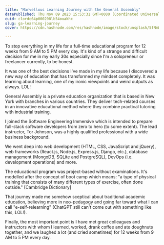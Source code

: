 ```yaml
---
title: "Marvellous Learning Journey with the General Assembly"
datePublished: Thu Nov 09 2023 15:53:31 GMT+0000 (Coordinated Universal Time)
cuid: clordc64p000208lb54ouakhc
slug: ga-learning-journey
cover: https://cdn.hashnode.com/res/hashnode/image/stock/unsplash/5fNmWej4tAA/upload/0f13d4411bcca9f3ea2a27dade0424b4.jpeg

---
```


To stop everything in my life for a full-time educational program for 12 weeks from 9 AM to 5 PM every day. It's kind of a strange and difficult decision for me in my early 30s especially since I'm a solopreneur or freelancer currently, to be honest.

It was one of the best decisions I've made in my life because I discovered a new way of education that has transformed my mindset completely. It was learning about learning, one of my ironic viewpoints and weird outputs as always. LOL!

General Assembly is a private education organization that is based in New York with branches in various countries. They deliver tech-related courses in an innovative educational method where they combine practical tutoring with industrial training.

I joined the Software Engineering Immersive which is intended to prepare full-stack software developers from zero to hero (to some extent). The lead instructor, Tor Johnson, was a highly qualified professional with a wide business background.

We went deep into web development (HTML, CSS, JavaScript and jQuery), web frameworks (React.js, Node.js, Express.js, Django, etc.), database management (MongoDB, SQLite and PostgreSQL), DevOps (i.e. development operations) and more.

The educational program was project-based without examinations. It's modelled after the concept of boot camp which means: "a type of physical training that consists of many different types of exercise, often done outside." \[Cambridge Dictionary\]

That journey made me somehow sceptical about traditional academic education, believing more in neo-pedagogy and going far toward what I can call "e-self-relearning" (ChatGPT still can't come out with something like this, LOL!).

Finally, the most important point is I have met great colleagues and instructors with whom I learned, worked, drank coffee and ate doughnuts together, and we laughed a lot (and cried sometimes) for 12 weeks from 9 AM to 5 PM every day.